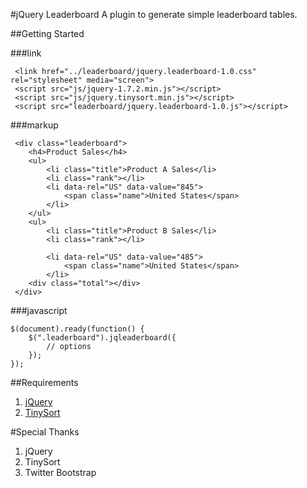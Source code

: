 #jQuery Leaderboard
A plugin to generate simple leaderboard tables.

##Getting Started

###link

```
 <link href="../leaderboard/jquery.leaderboard-1.0.css" rel="stylesheet" media="screen">
 <script src="js/jquery-1.7.2.min.js"></script>
 <script src="js/jquery.tinysort.min.js"></script>
 <script src="leaderboard/jquery.leaderboard-1.0.js"></script>
```

###markup

```
 <div class="leaderboard">
	<h4>Product Sales</h4>
	<ul>
		<li class="title">Product A Sales</li>
		<li class="rank"></li>
		<li data-rel="US" data-value="845">
			<span class="name">United States</span>
		</li>
	</ul>
	<ul>
		<li class="title">Product B Sales</li>
		<li class="rank"></li>

		<li data-rel="US" data-value="485">
			<span class="name">United States</span>
		</li>
	<div class="total"></div>
 </div>
```

###javascript

```
$(document).ready(function() { 
	$(".leaderboard").jqleaderboard({
		// options
	});
});
```

##Requirements
1. [jQuery](http://jquery.com/)
2. [TinySort](https://github.com/Sjeiti/TinySort)

#Special Thanks
1. jQuery
2. TinySort
3. Twitter Bootstrap
